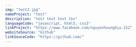 ```yaml
---
img: "test2.jpg"
nameProject: "test"
description: "test test test tes"
languageCode: "javascript, html5, css3"
linkProject: "https://www.facebook.com/nguyenhuunghia.152"
websiteSource: "Github"
linkSouceCode: "https://github.com/"
---
```

